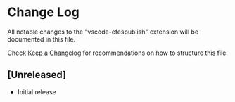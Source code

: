 # Change Log

All notable changes to the "vscode-efespublish" extension will be documented in this file.

Check [Keep a Changelog](http://keepachangelog.com/) for recommendations on how to structure this file.

## [Unreleased]

- Initial release